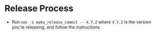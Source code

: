 # Release Process

- Run `nox -s make_release_commit -- X.Y.Z` where `X.Y.Z` is the version you're releasing, and follow the instructions
